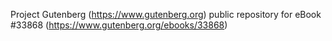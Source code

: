 Project Gutenberg (https://www.gutenberg.org) public repository for eBook #33868 (https://www.gutenberg.org/ebooks/33868)
